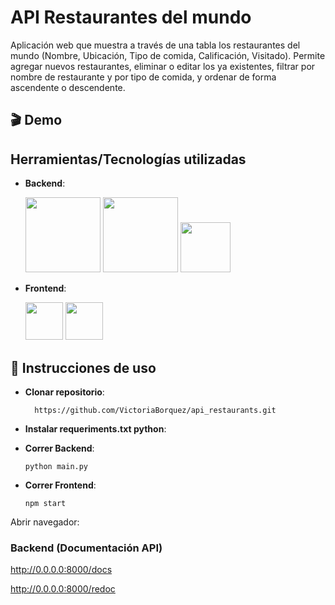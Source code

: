 # API Restaurantes del mundo
Aplicación web que muestra a través de una tabla los restaurantes del mundo (Nombre, Ubicación, Tipo de comida, Calificación, Visitado). Permite agregar nuevos restaurantes, eliminar o editar los ya existentes, filtrar por nombre de restaurante y por tipo de comida, y ordenar de forma ascendente o descendente.

## :clapper: Demo



## Herramientas/Tecnologías utilizadas
- **Backend**: 

  <img src="https://www.python.org/static/community_logos/python-logo-master-v3-TM-flattened.png" width="120">  
  
  <img src="https://fastapi.tiangolo.com/img/logo-margin/logo-teal.png" width="120">  
  
  <img src="https://user-images.githubusercontent.com/66185308/219544998-7c87fa3b-10e0-4ec1-bbf3-fdc52473a03d.png" width="80"> 
  
  
- **Frontend**: 

  <img src="https://user-images.githubusercontent.com/66185308/217849249-3539ad82-1b5c-4599-ba09-620b04bb6782.png" width="60">
  
  <img src="https://seeklogo.com/images/M/material-ui-logo-5BDCB9BA8F-seeklogo.com.png" width="60">

## :memo: Instrucciones de uso

- **Clonar repositorio**:

  ```
    https://github.com/VictoriaBorquez/api_restaurants.git
  ```
- **Instalar requeriments.txt python**:


- **Correr Backend**:
  ```
  python main.py
  ```

- **Correr Frontend**:
  ```
  npm start
  ```

Abrir navegador: 


### Backend (Documentación API)

http://0.0.0.0:8000/docs

http://0.0.0.0:8000/redoc
